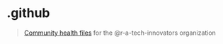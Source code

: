 
# .github

> [Community health files](https://docs.github.com/en/communities/setting-up-your-project-for-healthy-contributions/creating-a-default-community-health-file) for the @r-a-tech-innovators organization
